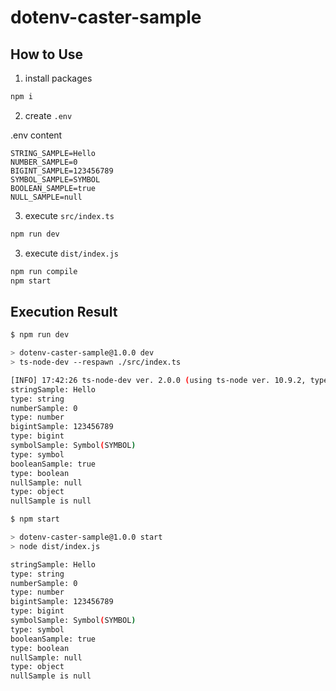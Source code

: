 # dotenv-caster-sample

## How to Use

1. install packages

```sh
npm i
```

2. create `.env`

.env content

```.env
STRING_SAMPLE=Hello
NUMBER_SAMPLE=0
BIGINT_SAMPLE=123456789
SYMBOL_SAMPLE=SYMBOL
BOOLEAN_SAMPLE=true
NULL_SAMPLE=null

```

3. execute `src/index.ts`

```sh
npm run dev
```

3. execute `dist/index.js`

```sh
npm run compile
npm start
```

## Execution Result

```sh
$ npm run dev

> dotenv-caster-sample@1.0.0 dev
> ts-node-dev --respawn ./src/index.ts

[INFO] 17:42:26 ts-node-dev ver. 2.0.0 (using ts-node ver. 10.9.2, typescript ver. 5.4.5)
stringSample: Hello
type: string
numberSample: 0
type: number
bigintSample: 123456789
type: bigint
symbolSample: Symbol(SYMBOL)
type: symbol
booleanSample: true
type: boolean
nullSample: null
type: object
nullSample is null

```

```sh
$ npm start

> dotenv-caster-sample@1.0.0 start
> node dist/index.js

stringSample: Hello
type: string
numberSample: 0
type: number
bigintSample: 123456789
type: bigint
symbolSample: Symbol(SYMBOL)
type: symbol
booleanSample: true
type: boolean
nullSample: null
type: object
nullSample is null

```
